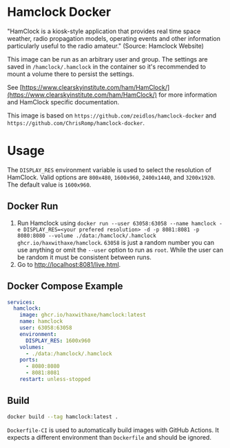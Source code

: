 # Hamclock Docker

"HamClock is a kiosk-style application that provides real time space weather, radio propagation models, operating events and other information particularly useful to the radio amateur." (Source: Hamclock Website)

This image can be run as an arbitrary user and group. The settings are saved in `/hamclock/.hamclock` in the container so it's recommended to mount a volume there to persist the settings.

See [https://www.clearskyinstitute.com/ham/HamClock/](https://www.clearskyinstitute.com/ham/HamClock/) for more information and HamClock specific documentation.

This image is based on `https://github.com/zeidlos/hamclock-docker` and `https://github.com/ChrisRomp/hamclock-docker`.

# Usage
The `DISPLAY_RES` environment variable is used to select the resolution of HamClock. Valid options are ``800x480``, ``1600x960``, ``2400x1440``, and ``3200x1920``. The default value is ``1600x960``.

## Docker Run
1. Run Hamclock using `docker run --user 63058:63058 --name hamclock -e DISPLAY_RES=<your prefered resolution> -d -p 8081:8081 -p 8080:8080 --volume ./data:/hamclock/.hamclock ghcr.io/haxwithaxe/hamclock`. ``63058`` is just a random number you can use anything or omit the `--user` option to run as ``root``. While the user can be random it must be consistent between runs.
2. Go to [http://localhost:8081/live.html](http://localhost:8081/live.html).

## Docker Compose Example
```yaml
services:
  hamclock:
    image: ghcr.io/haxwithaxe/hamclock:latest
    name: hamclock
    user: 63058:63058
    environment:
      DISPLAY_RES: 1600x960
    volumes:
      - ./data:/hamclock/.hamclock
    ports:
      - 8080:8080
      - 8081:8081
    restart: unless-stopped
```

## Build
```sh
docker build --tag hamclock:latest .
```

``Dockerfile-CI`` is used to automatically build images with GitHub Actions. It expects a different environment than ``Dockerfile`` and should be ignored.
